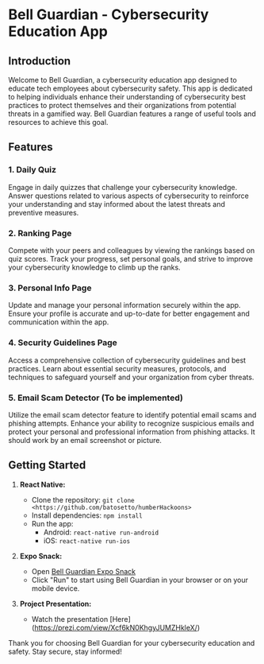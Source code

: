 # Bell Guardian - Cybersecurity Education App

## Introduction

Welcome to Bell Guardian, a cybersecurity education app designed to educate tech employees about cybersecurity safety. This app is dedicated to helping individuals enhance their understanding of cybersecurity best practices to protect themselves and their organizations from potential threats in a gamified way. Bell Guardian features a range of useful tools and resources to achieve this goal.

## Features

### 1. Daily Quiz
Engage in daily quizzes that challenge your cybersecurity knowledge. Answer questions related to various aspects of cybersecurity to reinforce your understanding and stay informed about the latest threats and preventive measures.

### 2. Ranking Page
Compete with your peers and colleagues by viewing the rankings based on quiz scores. Track your progress, set personal goals, and strive to improve your cybersecurity knowledge to climb up the ranks.

### 3. Personal Info Page
Update and manage your personal information securely within the app. Ensure your profile is accurate and up-to-date for better engagement and communication within the app.

### 4. Security Guidelines Page
Access a comprehensive collection of cybersecurity guidelines and best practices. Learn about essential security measures, protocols, and techniques to safeguard yourself and your organization from cyber threats.

### 5. Email Scam Detector (To be implemented)
Utilize the email scam detector feature to identify potential email scams and phishing attempts. Enhance your ability to recognize suspicious emails and protect your personal and professional information from phishing attacks. It should work by an email screenshot or picture. 

## Getting Started

1. **React Native:**
   - Clone the repository: `git clone <https://github.com/batosetto/humberHackoons>`
   - Install dependencies: `npm install`
   - Run the app:
     - Android: `react-native run-android`
     - iOS: `react-native run-ios`

2. **Expo Snack:**
   - Open [Bell Guardian Expo Snack]( https://snack.expo.dev/@henriquecsampaio/bell-guardian)
   - Click "Run" to start using Bell Guardian in your browser or on your mobile device.
  
3. **Project Presentation:**
   - Watch the presentation [Here] (https://prezi.com/view/Xcf6kN0KhgyJUMZHkleX/)

Thank you for choosing Bell Guardian for your cybersecurity education and safety. Stay secure, stay informed!
